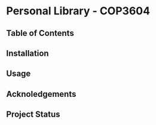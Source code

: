 # Personal Library - COP3604

## Table of Contents

## Installation

## Usage

## Acknoledgements

## Project Status

